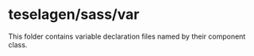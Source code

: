 # teselagen/sass/var

This folder contains variable declaration files named by their component class.
